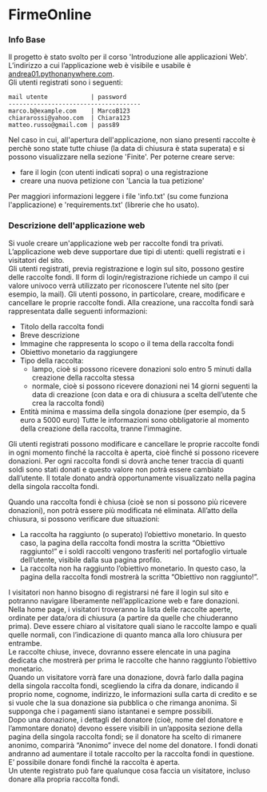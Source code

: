 # FirmeOnline

### Info Base
Il progetto è stato svolto per il corso 'Introduzione alle applicazioni Web'.\
L’indirizzo a cui l’applicazione web è visibile e usabile è [andrea01.pythonanywhere.com](https://andrea01.pythonanywhere.com).\
Gli utenti registrati sono i seguenti:

```
mail utente            | password
-------------------------------------
marco.b@example.com    | MarcoB123
chiararossi@yahoo.com  | Chiara123
matteo.russo@gmail.com | pass89
```

Nel caso in cui, all'apertura dell'applicazione, non siano presenti raccolte è perchè sono state tutte chiuse (la data di chiusura è stata superata) e si possono visualizzare nella sezione 'Finite'. Per poterne creare serve:
- fare il login (con utenti indicati sopra) o una registrazione
- creare una nuova petizione con 'Lancia la tua petizione'

Per maggiori informazioni leggere i file 'info.txt' (su come funziona l'applicazione) e 'requirements.txt' (librerie che ho usato).

### Descrizione dell'applicazione web
Si vuole creare un'applicazione web per raccolte fondi tra privati. L’applicazione web deve supportare due tipi di utenti: quelli registrati e i visitatori del sito. \
Gli utenti registrati, previa registrazione e login sul sito, possono gestire delle raccolte fondi. Il form di login/registrazione richiede un campo il cui valore univoco verrà utilizzato per riconoscere l’utente nel sito (per esempio, la mail). Gli utenti possono, in particolare, creare, modificare e cancellare le proprie raccolte fondi. Alla creazione, una raccolta fondi sarà rappresentata dalle seguenti informazioni:
- Titolo della raccolta fondi
- Breve descrizione
- Immagine che rappresenta lo scopo o il tema della raccolta fondi
- Obiettivo monetario da raggiungere
- Tipo della raccolta:
  - lampo, cioè si possono ricevere donazioni solo entro 5 minuti dalla creazione della raccolta stessa
  - normale, cioè si possono ricevere donazioni nei 14 giorni seguenti la data di creazione (con data e ora di chiusura a        scelta dell’utente che crea la raccolta fondi)
- Entità minima e massima della singola donazione (per esempio, da 5 euro a 5000 euro)
Tutte le informazioni sono obbligatorie al momento della creazione della raccolta, tranne l’immagine. 

Gli utenti registrati possono modificare e cancellare le proprie raccolte fondi in ogni momento finché la raccolta è aperta, cioè finché si possono ricevere donazioni. Per ogni raccolta fondi si dovrà anche tener traccia di quanti soldi sono stati donati e questo valore non potrà essere cambiato dall’utente. Il totale donato andrà opportunamente visualizzato nella pagina della singola raccolta fondi.

Quando una raccolta fondi è chiusa (cioè se non si possono più ricevere donazioni), non potrà essere più modificata né eliminata. All’atto della chiusura, si possono verificare due situazioni:
- La raccolta ha raggiunto (o superato) l’obiettivo monetario. In questo caso, la pagina della raccolta fondi mostra la 
  scritta “Obiettivo raggiunto!” e i soldi raccolti vengono trasferiti nel portafoglio virtuale dell’utente, visibile dalla 
  sua pagina profilo.
- La raccolta non ha raggiunto l’obiettivo monetario. In questo caso, la pagina della raccolta fondi mostrerà la scritta 
  “Obiettivo non raggiunto!”.

I visitatori non hanno bisogno di registrarsi né fare il login sul sito e potranno navigare liberamente nell’applicazione web e fare donazioni.\
Nella home page, i visitatori troveranno la lista delle raccolte aperte, ordinate per data/ora di chiusura (a partire da quelle che chiuderanno prima). Deve essere chiaro al visitatore quali siano le raccolte lampo e quali quelle normali, con l’indicazione di quanto manca alla loro chiusura per entrambe.\
Le raccolte chiuse, invece, dovranno essere elencate in una pagina dedicata che mostrerà per prima le raccolte che hanno raggiunto l’obiettivo monetario.\
Quando un visitatore vorrà fare una donazione, dovrà farlo dalla pagina della singola raccolta fondi, scegliendo la cifra da donare, indicando il proprio nome, cognome, indirizzo, le informazioni sulla carta di credito e se si vuole che la sua donazione sia pubblica o che rimanga anonima. Si supponga che i pagamenti siano istantanei e sempre possibili. \
Dopo una donazione, i dettagli del donatore (cioè, nome del donatore e l’ammontare donato) devono essere visibili in un’apposita sezione della pagina della singola raccolta fondi; se il donatore ha scelto di rimanere anonimo, comparirà “Anonimo” invece del nome del donatore. I fondi donati andranno ad aumentare il totale raccolto per la raccolta fondi in questione. E’ possibile donare fondi finché la raccolta è aperta.\
Un utente registrato può fare qualunque cosa faccia un visitatore, incluso donare alla propria raccolta fondi.
